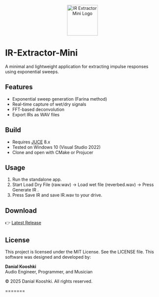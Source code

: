 <p align="center">
  <img src="icon.ico" width="100" alt="IR Extractor Mini Logo">
</p>

# IR-Extractor-Mini
A minimal and lightweight application for extracting impulse responses using exponential sweeps.

## Features
- Exponential sweep generation (Farina method)
- Real-time capture of wet/dry signals
- FFT-based deconvolution
- Export IRs as WAV files

## Build
- Requires [JUCE](https://juce.com) 8.x
- Tested on Windows 10 (Visual Studio 2022)
- Clone and open with CMake or Projucer

## Usage
1. Run the standalone app.
2. Start Load Dry File (raw.wav)  → Load wet file (reverbed.wav) → Press Generate IR .
3. Press Save IR and save IR.wav to your drive.

## Download
👉 [Latest Release](https://github.com/USERNAME/IR-Extractor-Mini/releases)

## License
This project is licensed under the MIT License. See the LICENSE file.
This software was designed and developed by:

**Danial Kooshki**\
Audio Engineer, Programmer, and Musician

© 2025 Danial Kooshki. All rights reserved.

=======

